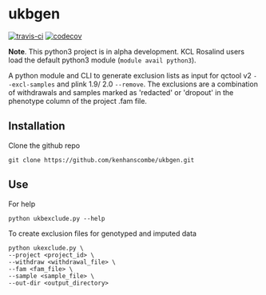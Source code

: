ukbgen
===

[![travis-ci](https://travis-ci.com/kenhanscombe/ukbgen.svg?branch=master)](https://travis-ci.com/github/kenhanscombe/ukbgen)
[![codecov](https://codecov.io/gh/kenhanscombe/ukbgen/branch/master/graph/badge.svg)](https://codecov.io/gh/kenhanscombe/ukbgen)

**Note**. This python3 project is in alpha development. KCL Rosalind users load the default python3 module (`module avail python3`).

A python module and CLI to generate exclusion lists as input for
qctool v2 `--excl-samples` and plink 1.9/ 2.0 `--remove`. The
exclusions are a combination of withdrawals and samples marked as
'redacted' or 'dropout' in the phenotype column of the project
.fam file.

## Installation

Clone the github repo

```
git clone https://github.com/kenhanscombe/ukbgen.git
```

## Use

For help

```
python ukbexclude.py --help
```

To create exclusion files for genotyped and imputed data

```
python ukexclude.py \
--project <project_id> \
--withdraw <withdrawal_file> \
--fam <fam_file> \
--sample <sample_file> \
--out-dir <output_directory>
```
